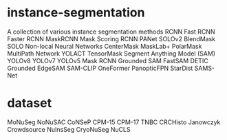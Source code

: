 # instance-segmentation
A collection of various instance segmentation methods
RCNN
Fast RCNN
Faster RCNN
MaskRCNN
Mask Scoring RCNN
PANet
SOLOv2
BlendMask
SOLO
Non-local Neural Networks
CenterMask
MaskLab+
PolarMask
MultiPath Network
YOLACT
TensorMask
Segment Anything Model (SAM)
YOLOv8
YOLOv7
YOLOv5
Mask RCNN
Grounded SAM
FastSAM
DETIC
Grounded EdgeSAM
SAM-CLIP
OneFormer
PanopticFPN
StarDist
SAMS-Net

# dataset
MoNuSeg
NoNuSAC
CoNSeP
CPM-15
CPM-17
TNBC
CRCHisto
Janowczyk
Crowdsource
NuInsSeg
CryoNuSeg
NuCLS
